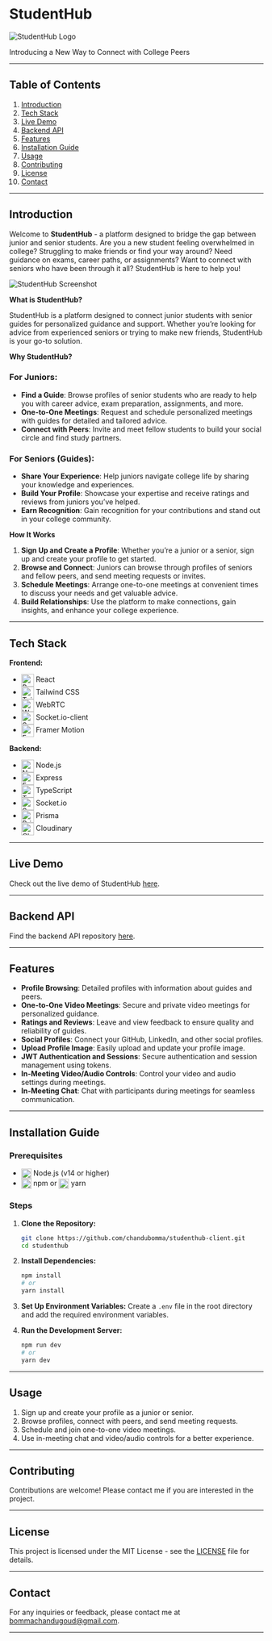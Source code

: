 

# StudentHub

![StudentHub Logo](https://github.com/user-attachments/assets/25046d72-bbb9-4637-b349-4f747d1fd575)

Introducing a New Way to Connect with College Peers

---

## Table of Contents

1. [Introduction](#introduction)
2. [Tech Stack](#tech-stack)
3. [Live Demo](#live-demo)
4. [Backend API](#backend-api)
5. [Features](#features)
6. [Installation Guide](#installation-guide)
7. [Usage](#usage)
8. [Contributing](#contributing)
9. [License](#license)
10. [Contact](#contact)


---

## Introduction

Welcome to **StudentHub** - a platform designed to bridge the gap between junior and senior students. Are you a new student feeling overwhelmed in college? Struggling to make friends or find your way around? Need guidance on exams, career paths, or assignments? Want to connect with seniors who have been through it all? StudentHub is here to help you!

![StudentHub Screenshot](https://github.com/user-attachments/assets/cbe92364-c43e-4cf7-aef0-6d1395121e77)

**What is StudentHub?**

StudentHub is a platform designed to connect junior students with senior guides for personalized guidance and support. Whether you’re looking for advice from experienced seniors or trying to make new friends, StudentHub is your go-to solution.

**Why StudentHub?**

### For Juniors:
- **Find a Guide**: Browse profiles of senior students who are ready to help you with career advice, exam preparation, assignments, and more.
- **One-to-One Meetings**: Request and schedule personalized meetings with guides for detailed and tailored advice.
- **Connect with Peers**: Invite and meet fellow students to build your social circle and find study partners.

### For Seniors (Guides):
- **Share Your Experience**: Help juniors navigate college life by sharing your knowledge and experiences.
- **Build Your Profile**: Showcase your expertise and receive ratings and reviews from juniors you’ve helped.
- **Earn Recognition**: Gain recognition for your contributions and stand out in your college community.

**How It Works**
1. **Sign Up and Create a Profile**: Whether you’re a junior or a senior, sign up and create your profile to get started.
2. **Browse and Connect**: Juniors can browse through profiles of seniors and fellow peers, and send meeting requests or invites.
3. **Schedule Meetings**: Arrange one-to-one meetings at convenient times to discuss your needs and get valuable advice.
4. **Build Relationships**: Use the platform to make connections, gain insights, and enhance your college experience.

---

## Tech Stack

**Frontend:**
- <img src="https://img.icons8.com/color/48/000000/react-native.png" alt="React" width="25" height="25" style="vertical-align:middle;"/>  React
- <img src="https://github.com/user-attachments/assets/55682d1d-6dbc-4f1c-89a7-8e1819c659b6" alt="Tailwind CSS" width="25" height="25" style="vertical-align:middle;"/>  Tailwind CSS
- <img src="https://github.com/user-attachments/assets/a0f88c48-d07b-47cb-8d95-0d156ec63183" alt="WebRTC" width="25" height="25" style="vertical-align:middle;"/>  WebRTC
- <img src="https://github.com/user-attachments/assets/8485c99b-c003-4783-a04e-9e626c27ef11" alt="Socket.io-client" width="25" height="25" style="vertical-align:middle;"/>  Socket.io-client
- <img src="https://github.com/user-attachments/assets/e4af1447-54f5-486a-9f34-e06452ca8f04" alt="Framer Motion" width="25" height="25" style="vertical-align:middle;"/>  Framer Motion

**Backend:**
- <img src="https://img.icons8.com/color/48/000000/nodejs.png" alt="Node.js" width="25" height="25" style="vertical-align:middle;"/>  Node.js
- <img src="https://img.icons8.com/color/48/000000/express.png" alt="Express" width="25" height="25" style="vertical-align:middle;"/>  Express
- <img src="https://img.icons8.com/color/48/000000/typescript.png" alt="TypeScript" width="25" height="25" style="vertical-align:middle;"/>  TypeScript
- <img src="https://github.com/user-attachments/assets/effe485c-7f58-4e94-bdea-250a18a2ad11" alt="Socket.io" width="25" height="25" style="vertical-align:middle;"/>  Socket.io
- <img src="https://github.com/user-attachments/assets/d7933539-8ae8-45f4-b190-9501a5c49d04" alt="Prisma" width="25" height="25" style="vertical-align:middle;"/>  Prisma
- <img src="https://github.com/user-attachments/assets/630f56e1-84f1-4b03-b2db-d9c880f652f7" alt="Cloudinary" width="25" height="25" style="vertical-align:middle;"/>  Cloudinary


---

## Live Demo

Check out the live demo of StudentHub [here](https://studenthub-community.vercel.app/).

---

## Backend API

Find the backend API repository [here](https://github.com/chandubomma/studenthub-backend).

---

## Features

- **Profile Browsing**: Detailed profiles with information about guides and peers.
- **One-to-One Video Meetings**: Secure and private video meetings for personalized guidance.
- **Ratings and Reviews**: Leave and view feedback to ensure quality and reliability of guides.
- **Social Profiles**: Connect your GitHub, LinkedIn, and other social profiles.
- **Upload Profile Image**: Easily upload and update your profile image.
- **JWT Authentication and Sessions**: Secure authentication and session management using tokens.
- **In-Meeting Video/Audio Controls**: Control your video and audio settings during meetings.
- **In-Meeting Chat**: Chat with participants during meetings for seamless communication.

---

## Installation Guide

### Prerequisites

- <img src="https://img.icons8.com/color/48/000000/nodejs.png" alt="Node.js" width="20" height="20" style="vertical-align:middle;"/>  Node.js (v14 or higher)
- <img src="https://img.icons8.com/color/48/000000/npm.png" alt="npm" width="20" height="20" style="vertical-align:middle;"/>  npm or  <img src="https://github.com/user-attachments/assets/cf8abc61-a640-4f67-b180-c3ddb4821939" alt="yarn" width="20" height="20" style="vertical-align:middle;"/>  yarn

### Steps

1. **Clone the Repository:**
    ```sh
    git clone https://github.com/chandubomma/studenthub-client.git
    cd studenthub
    ```

2. **Install Dependencies:**
    ```sh
    npm install
    # or
    yarn install
    ```

3. **Set Up Environment Variables:**
   Create a `.env` file in the root directory and add the required environment variables.

4. **Run the Development Server:**
    ```sh
    npm run dev
    # or
    yarn dev
    ```

---

## Usage

1. Sign up and create your profile as a junior or senior.
2. Browse profiles, connect with peers, and send meeting requests.
3. Schedule and join one-to-one video meetings.
4. Use in-meeting chat and video/audio controls for a better experience.

---

## Contributing

Contributions are welcome! Please contact me if you are interested in the project.

---

## License

This project is licensed under the MIT License - see the [LICENSE](LICENSE) file for details.

---

## Contact

For any inquiries or feedback, please contact me at [bommachandugoud@gmail.com](mailto:bommachandugoud@gmail.com).

---


